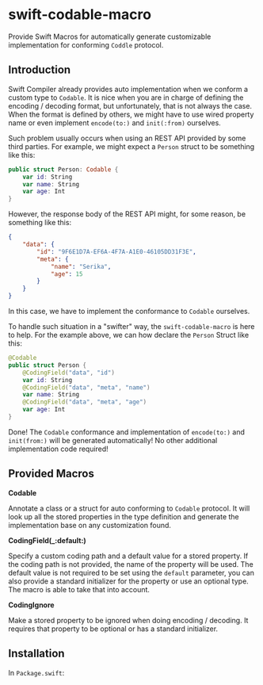 # swift-codable-macro

Provide Swift Macros for automatically generate customizable implementation for conforming `Coddle` protocol. 

## Introduction 

Swift Compiler already provides auto implementation when we conform a custom type to `Codable`. It is nice when you are in charge of defining the encoding / decoding format, but unfortunately, that is not always the case. When the format is defined by others, we might have to use wired property name or even implement `encode(to:)` and `init(:from)` ourselves. 

Such problem usually occurs when using an REST API provided by some third parties. For example, we might expect a `Person` struct to be something like this: 

```swift
public struct Person: Codable {
    var id: String
    var name: String 
    var age: Int
}
```

However, the response body of the REST API might, for some reason, be something like this: 

```json
{
    "data": {
        "id": "9F6E1D7A-EF6A-4F7A-A1E0-46105DD31F3E",
        "meta": {
            "name": "Serika",
            "age": 15
        }
    }
}
```

In this case, we have to implement the conformance to `Codable` ourselves. 

To handle such situation in a "swifter" way, the `swift-codable-macro` is here to help. For the example above, we can how declare the `Person` Struct like this: 

```swift
@Codable
public struct Person {
    @CodingField("data", "id")
    var id: String
    @CodingField("data", "meta", "name")
    var name: String 
    @CodingField("data", "meta", "age")
    var age: Int
}
```

Done! The `Codable` conformance and implementation of `encode(to:)` and `init(from:)` will be generated automatically! No other additional implementation code required! 

## Provided Macros

**Codable**

Annotate a class or a struct for auto conforming to `Codable` protocol. It will look up all the stored properties in the type definition and generate the implementation base on any customization found. 

**CodingField(_:default:)**

Specify a custom coding path and a default value for a stored property. If the coding path is not provided, the name of the property will be used. The default value is not required to be set using the `default` parameter, you can also provide a standard initializer for the property or use an optional type. The macro is able to take that into account. 

**CodingIgnore**

Make a stored property to be ignored when doing encoding / decoding. It requires that property to be optional or has a standard initializer. 

## Installation 

In `Package.swift`: 